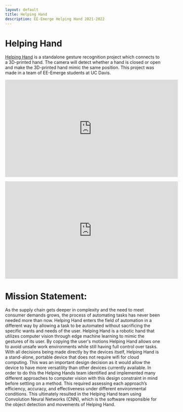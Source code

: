 ```yaml
---
layout: default
title: Helping Hand
description: EE-Emerge Helping Hand 2021-2022
---
```


# Helping Hand
[Helping Hand](https://github.com/EE-Emerge/EE-Emerge2022_GestureRecognition) is a standalone gesture recognition project which connects to a 3D-printed hand. The camera will detect whether a hand is closed or open and make the 3D-printed hand mimic the same position. This project was made in a team of EE-Emerge students at UC Davis.

<p align="center">
        <iframe src="https://www.youtube.com/embed/lSThi_XO16U"
                width="560"
                height="315"
                frameborder="0"
                allowfullscreen>
        </iframe>
</p>
<p align="center">
        <iframe src="https://www.youtube.com/embed/4b-WMEtJNqc"
                width="560"
                height="315"
                frameborder="0"
                allowfullscreen>
        </iframe>
</p>

# Mission Statement:
As the supply chain gets deeper in complexity and the need to meet consumer demands grows, the process of automating tasks has never been needed more than now. Helping Hand enters the field of automation in a different way by allowing a task to be automated without sacrificing the specific wants and needs of the user. Helping Hand is a robotic hand that utilizes computer vision through edge machine learning to mimic the gestures of its user. By copying the user's motions Helping Hand allows one to avoid unsafe work environments while still having full control over tasks. With all decisions being made directly by the devices itself, Helping Hand is a stand-alone, portable device that does not require wifi for cloud computing. This was an important design decision as it would allow the device to have more versatility than other devices currently available. In order to do this the Helping Hands team identified and implemented many different approaches to computer vision with this design constraint in mind before settling on a method. This required assessing each approach’s efficiency, accuracy, and effectiveness under different environmental conditions. This ultimately resulted in the Helping Hand team using Convolution Neural Networks (CNN), which is the software responsible for the object detection and movements of Helping Hand.  
